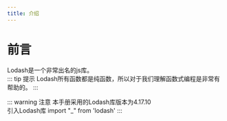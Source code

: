 ```yaml
---
title: 介绍
---
```

# 前言
Lodash是一个非常出名的js库。  
::: tip 提示
Lodash所有函数都是纯函数，所以对于我们理解函数式编程是非常有帮助的。
:::

::: warning 注意
本手册采用的Lodash库版本为4.17.10  
引入Lodash库
import "_" from 'lodash'
::: 